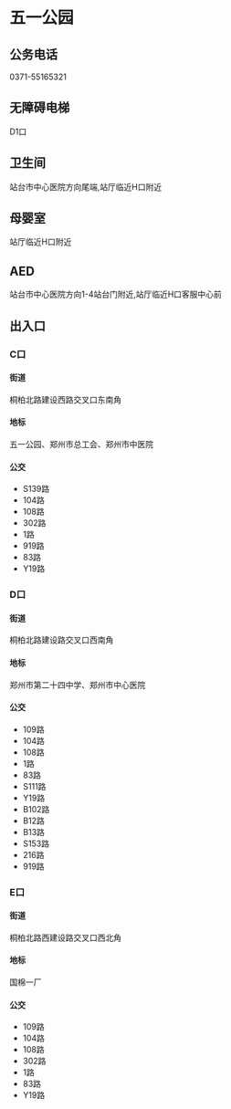 # 五一公园

## 公务电话

0371-55165321

## 无障碍电梯

D1口

## 卫生间

站台市中心医院方向尾端,站厅临近H口附近

## 母婴室

站厅临近H口附近

## AED

站台市中心医院方向1-4站台门附近,站厅临近H口客服中心前

## 出入口

### C口

#### 街道

桐柏北路建设西路交叉口东南角

#### 地标

五一公园、郑州市总工会、郑州市中医院

#### 公交

- S139路
- 104路
- 108路
- 302路
- 1路
- 919路
- 83路
- Y19路

### D口

#### 街道

桐柏北路建设路交叉口西南角

#### 地标

郑州市第二十四中学、郑州市中心医院

#### 公交

- 109路
- 104路
- 108路
- 1路
- 83路
- S111路
- Y19路
- B102路
- B12路
- B13路
- S153路
- 216路
- 919路

### E口

#### 街道

桐柏北路西建设路交叉口西北角

#### 地标

国棉一厂

#### 公交

- 109路
- 104路
- 108路
- 302路
- 1路
- 83路
- Y19路

